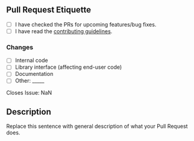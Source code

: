 [contributing]: https://github.com/Negative-Games/Framework/blob/main/CONTRIBUTING.md

## Pull Request Etiquette 

<!-- There are several guidelines you should follow in order for your 
Pull Request to be merged. 
--> 
- [ ] I have checked the PRs for upcoming features/bug fixes. 
- [ ] I have read the [contributing guidelines][contributing]. 

<!-- It is sometimes better to include more changes in a single commit. 
If you find yourself having an overwhelming amount of commits, you can **rebase** your branch. 
--> 
### Changes 
- [ ] Internal code 
- [ ] Library interface (affecting end-user code) 
- [ ] Documentation 
- [ ] Other: \_____ <!-- Insert other type here --> 

<!-- Replace "NaN" with an issue number if 
this is a response to an issue --> 

Closes Issue: NaN 

## Description 
Replace this sentence with general description of what your Pull Request does.
